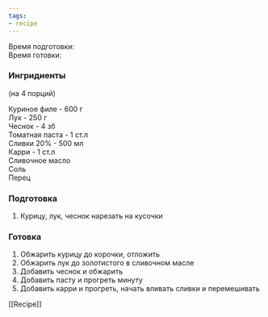 ```yaml
---
tags:
- recipe
---
```


Время подготовки:  
Время готовки:

### Ингридиенты

(на 4 порций)

Куриное филе - 600 г  
Лук - 250 г  
Чеснок - 4 зб  
Томатная паста - 1 ст.л  
Сливки 20% - 500 мл  
Карри - 1 ст.л  
Сливочное масло  
Соль  
Перец

### Подготовка

1. Курицу, лук, чеснок нарезать на кусочки

### Готовка

1. Обжарить курицу до корочки, отложить
1. Обжарить лук до золотистого в сливочном масле
1. Добавить чеснок и обжарить
1. Добавить пасту и прогреть минуту
1. Добавить карри и прогреть, начать вливать сливки и перемешивать

[[Recipe]]
